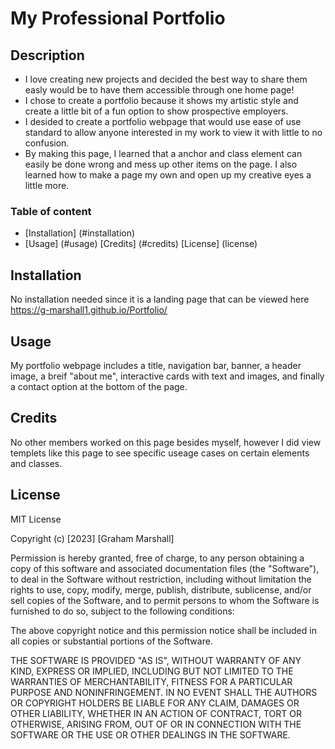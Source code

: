 # My Professional Portfolio

## Description

- I love creating new projects and decided the best way to share them easly would be to have them accessible through one home page!
- I chose to create a portfolio because it shows my artistic style and create a little bit of a fun option to show prospective employers. 
- I desided to create a  portfolio webpage that would use ease of use standard to allow anyone interested in my work to view it with little to no confusion.
- By making this page, I learned that a anchor and class element can easily be done wrong and mess up other items on the page. I also learned how to make a page my own and open up my creative eyes a little more.


### Table of content 

- [Installation] (#installation)
- [Usage] (#usage)
[Credits] (#credits)
[License] (license)

## Installation

No installation needed since it is a landing page that can be viewed here https://g-marshall1.github.io/Portfolio/

## Usage
My portfolio webpage includes a title, navigation bar, banner, a header image, a breif "about me", interactive cards with text and images, and finally a contact option at the bottom of the page.




## Credits

No other members worked on this page besides myself, however I did view templets like this page to see specific useage cases on certain elements and classes.

## License

MIT License

Copyright (c) [2023] [Graham Marshall]

Permission is hereby granted, free of charge, to any person obtaining a copy
of this software and associated documentation files (the "Software"), to deal
in the Software without restriction, including without limitation the rights
to use, copy, modify, merge, publish, distribute, sublicense, and/or sell
copies of the Software, and to permit persons to whom the Software is
furnished to do so, subject to the following conditions:

The above copyright notice and this permission notice shall be included in all
copies or substantial portions of the Software.

THE SOFTWARE IS PROVIDED "AS IS", WITHOUT WARRANTY OF ANY KIND, EXPRESS OR
IMPLIED, INCLUDING BUT NOT LIMITED TO THE WARRANTIES OF MERCHANTABILITY,
FITNESS FOR A PARTICULAR PURPOSE AND NONINFRINGEMENT. IN NO EVENT SHALL THE
AUTHORS OR COPYRIGHT HOLDERS BE LIABLE FOR ANY CLAIM, DAMAGES OR OTHER
LIABILITY, WHETHER IN AN ACTION OF CONTRACT, TORT OR OTHERWISE, ARISING FROM,
OUT OF OR IN CONNECTION WITH THE SOFTWARE OR THE USE OR OTHER DEALINGS IN THE
SOFTWARE.